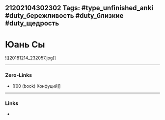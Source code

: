 21202104302302
Tags: #type_unfinished_anki #duty_бережливость #duty_близкие #duty_щедрость
---
# Юань Сы

![[20181214_232057.jpg]]

---
### Zero-Links
- [[00 (book) Конфуций]]
---
### Links
-